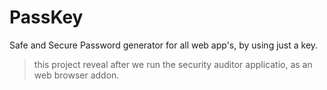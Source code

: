 # PassKey
Safe and Secure Password generator for all web app's, by using just a key.

> this project reveal after we run the security auditor applicatio, as an web browser addon.
